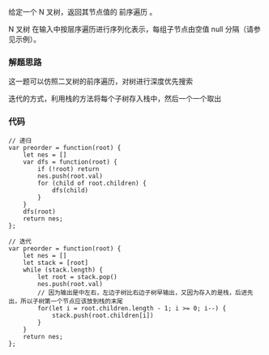 给定一个 N 叉树，返回其节点值的 前序遍历 。

N 叉树 在输入中按层序遍历进行序列化表示，每组子节点由空值 null 分隔（请参见示例）。

### 解题思路
这一题可以仿照二叉树的前序遍历，对树进行深度优先搜索

迭代的方式，利用栈的方法将每个子树存入栈中，然后一个一个取出
### 代码
```
// 递归
var preorder = function(root) {
    let nes = []
    var dfs = function(root) {
        if (!root) return 
        nes.push(root.val)
        for (child of root.children) {
            dfs(child)
        }
    }
    dfs(root)
    return nes;
};

// 迭代
var preorder = function(root) {
    let nes = []
    let stack = [root]
    while (stack.length) {
        let root = stack.pop()
        nes.push(root.val)
        // 因为输出是中左右，左边子树比右边子树早输出，又因为存入的是栈，后进先出，所以子树第一个节点应该放到栈的末尾
        for(let i = root.children.length - 1; i >= 0; i--) {
            stack.push(root.children[i])
        }
    }
    return nes;
};
```